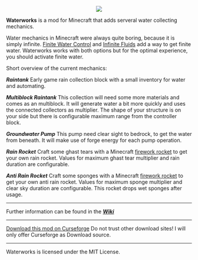 <p align="center"><img src="http://i.imgur.com/nohecNN.png"></p>

**Waterworks** is a mod for Minecraft that adds serveral water collecting mechanics.

Water mechanics in Minecraft were always quite boring, because it is simply infinite. <a href="https://minecraft.curseforge.com/projects/finite-water-control">Finite Water Control</a> and <a href="https://minecraft.curseforge.com/projects/infinitefluids">Infinite Fluids</a> add a way to get finite water. Waterworks works with both options but for the optimal experience, you should activate finite water. 

Short overview of the current mechanics:

***Raintank***
Early game rain collection block with a small inventory for water and automating.

***Multiblock Raintank***
This collection will need some more materials and comes as an multiblock. 
It will generate water a bit more quickly and uses the connected collectors as multiplier.
The shape of your structure is on your side but there is configurable maximum range from the controller block.

***Groundwater Pump***
This pump need clear sight to bedrock, to get the water from beneath.
It will make use of forge energy for each pump operation.

***Rain Rocket***
Craft some ghast tears with a Minecraft <a href="http://minecraft.gamepedia.com/Firework_Rocket">firework rocket</a> to get your own rain rocket.
Values for maximum ghast tear multiplier and rain duration are configurable.

***Anti Rain Rocket***
Craft some sponges with a Minecraft <a href="http://minecraft.gamepedia.com/Firework_Rocket">firework rocket</a> to get your own anti rain rocket.
Values for maximum sponge multiplier and clear sky duration are configurable.
This rocket drops wet sponges after usage.

-----------------

Further information can be found in the <a href="https://github.com/Terpo/Waterworks/wiki">***Wiki***</a>

-----------------

<a href="https://www.curseforge.com/minecraft/mc-mods/waterworks">Download this mod on Curseforge</a>
Do not trust other download sites! I will only offer Curseforge as Download source.
 
-----------------

Waterworks is licensed under the MIT License.
